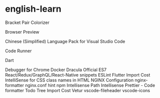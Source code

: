 # english-learn
Bracket Pair Colorizer

Browser Preview

Chinese (Simplified) Language Pack for Visual Studio Code

Code Runner

Dart

Debugger for Chrome
Docker
Dracula Official
ES7 React/Redux/GraphQL/React-Native snippets
ESLint
Flutter
Import Cost
IntelliSense for CSS class names in HTML
NGINX Configuration
nginx-formatter
nginx.conf hint
npm Intellisense
Path Intellisense
Prettier - Code formatter
Todo Tree
Import Cost
Vetur
vscode-fileheader
vscode-icons
